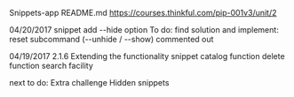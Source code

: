 Snippets-app README.md
https://courses.thinkful.com/pip-001v3/unit/2

04/20/2017
snippet add --hide option
To do:
find solution and implement: reset subcommand (--unhide / --show) commented out 

04/19/2017
2.1.6 Extending the functionality
snippet catalog function
delete function
search facility

next to do: Extra challenge
Hidden snippets
